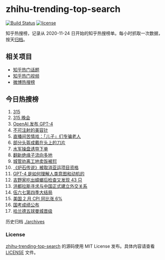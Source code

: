 # zhihu-trending-top-search

[![Build Status](https://github.com/justjavac/zhihu-trending-top-search/workflows/ci/badge.svg?branch=main)](https://github.com/justjavac/zhihu-trending-top-search/actions)
[![license](https://img.shields.io/github/license/justjavac/zhihu-trending-top-search)](https://github.com/justjavac/zhihu-trending-top-search/blob/main/LICENSE)

知乎热搜榜，记录从 2020-11-24 日开始的知乎热搜榜单。每小时抓取一次数据，按天[归档](./archives)。

## 相关项目

- [知乎热门话题](https://github.com/justjavac/zhihu-trending-hot-questions)
- [知乎热门视频](https://github.com/justjavac/zhihu-trending-hot-video)
- [微博热搜榜](https://github.com/justjavac/weibo-trending-hot-search)

## 今日热搜榜

<!-- BEGIN -->
<!-- 最后更新时间 Thu Mar 16 2023 17:08:06 GMT+0800 (China Standard Time) -->

1. [315](https://www.zhihu.com/search?q=315)
1. [315 晚会](https://www.zhihu.com/search?q=315%20%E6%99%9A%E4%BC%9A)
1. [OpenAI 发布 GPT-4](https://www.zhihu.com/search?q=OpenAI%20%E5%8F%91%E5%B8%83%20GPT-4)
1. [不可注射的美容针](https://www.zhihu.com/search?q=%E4%B8%8D%E5%8F%AF%E6%B3%A8%E5%B0%84%E7%9A%84%E7%BE%8E%E5%AE%B9%E9%92%88)
1. [直播间苦情戏：「儿子」们专骗老人](https://www.zhihu.com/search?q=%E7%9B%B4%E6%92%AD%E9%97%B4%E8%8B%A6%E6%83%85%E6%88%8F%EF%BC%9A%E3%80%8C%E5%84%BF%E5%AD%90%E3%80%8D%E4%BB%AC%E4%B8%93%E9%AA%97%E8%80%81%E4%BA%BA)
1. [部分头盔成戴在头上的刀片](https://www.zhihu.com/search?q=%E9%83%A8%E5%88%86%E5%A4%B4%E7%9B%94%E6%88%90%E6%88%B4%E5%9C%A8%E5%A4%B4%E4%B8%8A%E7%9A%84%E5%88%80%E7%89%87)
1. [水军操盘诱导下单](https://www.zhihu.com/search?q=%E6%B0%B4%E5%86%9B%E6%93%8D%E7%9B%98%E8%AF%B1%E5%AF%BC%E4%B8%8B%E5%8D%95)
1. [翻新绝缘子流向多地](https://www.zhihu.com/search?q=%E7%BF%BB%E6%96%B0%E7%BB%9D%E7%BC%98%E5%AD%90%E6%B5%81%E5%90%91%E5%A4%9A%E5%9C%B0)
1. [城管劝离工地卖饭被怼](https://www.zhihu.com/search?q=%E5%9F%8E%E7%AE%A1%E5%8A%9D%E7%A6%BB%E5%B7%A5%E5%9C%B0%E5%8D%96%E9%A5%AD%E8%A2%AB%E6%80%BC)
1. [《炉石传说》被取消亚运项目资格](https://www.zhihu.com/search?q=%E3%80%8A%E7%82%89%E7%9F%B3%E4%BC%A0%E8%AF%B4%E3%80%8B%E8%A2%AB%E5%8F%96%E6%B6%88%E4%BA%9A%E8%BF%90%E9%A1%B9%E7%9B%AE%E8%B5%84%E6%A0%BC)
1. [GPT-4 是如何理解人类意图和动机的](https://www.zhihu.com/search?q=GPT-4%20%E6%98%AF%E5%A6%82%E4%BD%95%E7%90%86%E8%A7%A3%E4%BA%BA%E7%B1%BB%E6%84%8F%E5%9B%BE%E5%92%8C%E5%8A%A8%E6%9C%BA%E7%9A%84)
1. [吉野家吃出蟑螂后检查又发现 43 只](https://www.zhihu.com/search?q=%E5%90%89%E9%87%8E%E5%AE%B6%E5%90%83%E5%87%BA%E8%9F%91%E8%9E%82%E5%90%8E%E6%A3%80%E6%9F%A5%E5%8F%88%E5%8F%91%E7%8E%B0%2043%20%E5%8F%AA)
1. [洪都拉斯寻求与中国正式建立外交关系](https://www.zhihu.com/search?q=%E6%B4%AA%E9%83%BD%E6%8B%89%E6%96%AF%E5%AF%BB%E6%B1%82%E4%B8%8E%E4%B8%AD%E5%9B%BD%E6%AD%A3%E5%BC%8F%E5%BB%BA%E7%AB%8B%E5%A4%96%E4%BA%A4%E5%85%B3%E7%B3%BB)
1. [伍六七第四季大结局](https://www.zhihu.com/search?q=%E4%BC%8D%E5%85%AD%E4%B8%83%E7%AC%AC%E5%9B%9B%E5%AD%A3%E5%A4%A7%E7%BB%93%E5%B1%80)
1. [美国 2 月 CPI 同比涨 6%](https://www.zhihu.com/search?q=%E7%BE%8E%E5%9B%BD%202%20%E6%9C%88%20CPI%20%E5%90%8C%E6%AF%94%E6%B6%A8%206%25%20)
1. [国考成绩公布](https://www.zhihu.com/search?q=%E5%9B%BD%E8%80%83%E6%88%90%E7%BB%A9%E5%85%AC%E5%B8%83)
1. [哈兰德五球曼城晋级](https://www.zhihu.com/search?q=%E5%93%88%E5%85%B0%E5%BE%B7%E4%BA%94%E7%90%83%E6%9B%BC%E5%9F%8E%E6%99%8B%E7%BA%A7)

<!-- END -->

历史归档 [./archives](./archives)

### License

[zhihu-trending-top-search](https://github.com/justjavac/zhihu-trending-top-search) 的源码使用 MIT License
发布。具体内容请查看 [LICENSE](./LICENSE) 文件。
